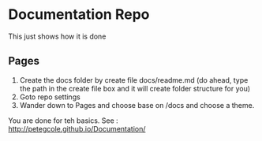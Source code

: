 # Documentation Repo
This just shows how it is done

## Pages
1. Create the docs folder by create file docs/readme.md (do ahead, type the path in the create file box and it will create folder structure for you)
2. Goto repo settings
3. Wander down to Pages and choose base on /docs and choose a theme.

You are done for teh basics. See : http://petegcole.github.io/Documentation/
